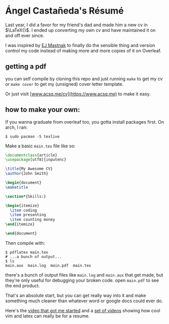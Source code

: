 # Ángel Castañeda's Résumé

Last year, I did a favor for my friend's dad and made him a new cv in 
$\LaTeX{}$. I ended up converting my own cv and have maintained it on and off
ever since.

I was inspired by [EJ Mastnak](https://www.ejmastnak.com) to finally do the sensible thing 
and version control my code instead of making more and more copies of it on 
Overleaf.

## getting a pdf

you can self compile by cloning this repo and just running `make` to get my cv
or `make cover` to get my (unsigned) cover letter template. 

Or just visit [www.acsq.me/cv](https://www.acsq.me) to make it easy.

## how to make your own:

If you wanna graduate from overleaf too, you gotta install packages first. On 
arch, I ran:

```console
$ sudo pacman -S texlive
```

Make a basic `main.tex` file like so:

```latex
\documentclass{article}
\usepackage[utf8]{inputenc}

\title{My Awesome CV}
\author{John Smith}

\begin{document}
\maketitle

\section*{Skills:}

\begin{itemize}
  \item coding
  \item presenting
  \item counting money
\end{itemize}

\end{document}
```

Then compile with:

```console
$ pdflatex main.tex
# ...a bunch of output...
$ ls
main.aux  main.log  main.pdf  main.tex
```

there's a bunch of output files like `main.log` and `main.aux` that get made,
but they're only useful for debugging your broken code. open `main.pdf` to see 
the end product.

That's an absolute start, but you can get really way into it and make
something much cleaner than whatever word or google docs could ever do.

Here's the [video that got me started](https://youtu.be/kMPCdUSsITE) and a 
[set of videos](https://youtu.be/VjsX4tznW40) showing how cool vim and latex 
can really be for a resume.
